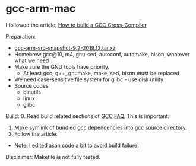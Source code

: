 gcc-arm-mac
===========

I followed the article: [How to build a GCC Cross-Compiler](https://preshing.com/20141119/how-to-build-a-gcc-cross-compiler/)

Preparation:
- [gcc-arm-src-snapshot-9.2-2019.12.tar.xz](https://developer.arm.com/-/media/Files/downloads/gnu-a/9.2-2019.12/srcrel/gcc-arm-src-snapshot-9.2-2019.12.tar.xz?revision=90d3618d-8136-44f2-aeef-42015dd0669a&la=en&hash=00A97AA1ECF0B96A65F831AD719CA04053FBC61E)
- Homebrew gcc@10, m4, gnu-sed, autoconf, automake, bison, whatever what we need
- Make sure the GNU tools have priority.
  - At least gcc, g++, gnumake, make, sed, bison must be replaced
- We need case-sensitive file system for glibc - use disk utility
- Source codes
  - binutils
  - linux
  - glibc

Build:
0. Read build related sections of [GCC FAQ](https://gcc.gnu.org/wiki/FAQ). This is important.
1. Make symlink of bundled gcc dependencies into gcc source directory.
2. Follow the article.
 - Note: I edited asan code a bit to avoid build failure.

Disclaimer: Makefile is not fully tested.
